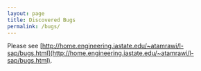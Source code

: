 ```yaml
---
layout: page
title: Discovered Bugs
permalink: /bugs/
---
```


Please see [http://home.engineering.iastate.edu/~atamrawi/l-sap/bugs.html](http://home.engineering.iastate.edu/~atamrawi/l-sap/bugs.html).